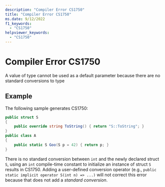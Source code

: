 ```yaml
---
description: "Compiler Error CS1750"
title: "Compiler Error CS1750"
ms.date: 9/12/2022
f1_keywords:
  - "CS1750"
helpviewer_keywords:
  - "CS1750"
---
```

# Compiler Error CS1750

A value of type cannot be used as a default parameter because there are no standard conversions to type

## Example

 The following sample generates CS1750:

```csharp
public struct S
{
    public override string ToString() { return "S::ToString"; }
}
public class A
{
    public static S Goo(S p = 42) { return p; }
}
```

There is no standard conversion between `int` and the newly declared struct `S`, using an `int` compile-time constant to initialize an instance of struct `S` results in CS1750.  Adding a user-defined conversion operator (e.g., `public static implicit operator S(int n) => ...)` will not correct this error because that does not add a _standard conversion_.
